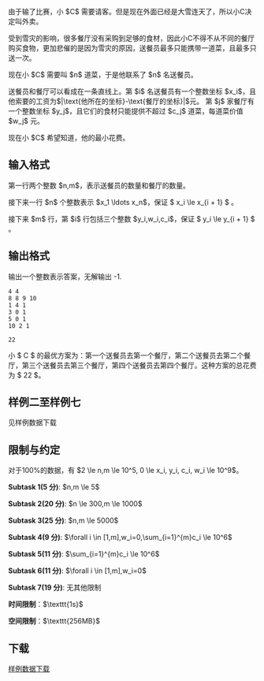 <p>由于输了比赛，小 $C$ 需要请客。但是现在外面已经是大雪连天了，所以小C决定叫外卖。</p>
<p>受到雪灾的影响，很多餐厅没有采购到足够的食材，因此小C不得不从不同的餐厅购买食物，更加悲催的是因为雪灾的原因，送餐员最多只能携带一道菜，且最多只送一次。</p>
<p>现在小 $C$ 需要叫 $n$ 道菜，于是他联系了 $n$ 名送餐员。</p>
<p>送餐员和餐厅可以看成在一条直线上。第 $i$ 名送餐员有一个整数坐标 $x_i$，且他索要的工资为$|\text{他所在的坐标}-\text{餐厅的坐标}|$元。
第 $j$ 家餐厅有一个整数坐标 $y_j$，且它们的食材只能提供不超过 $c_j$ 道菜，每道菜价值 $w_j$ 元。</p>
<p>现在小 $C$ 希望知道，他的最小花费。</p>
<h2>输入格式</h2>
<p>第一行两个整数 $n,m$，表示送餐员的数量和餐厅的数量。</p>
<p>接下来一行 $n$ 个整数表示 $x_1 \ldots x_n$，保证 $ x_i \le x_{i + 1} $ 。</p>
<p>接下来 $m$ 行，第 $i$ 行包括三个整数 $y_i,w_i,c_i$，保证 $ y_i \le y_{i + 1} $ 。</p>
<h2>输出格式</h2>
<p>输出一个整数表示答案，无解输出 -1.</p>


<pre><code class="language-input1">4 4
8 8 9 10
1 4 1
3 0 1
5 0 1
10 2 1
</code></pre>


<pre><code class="language-output1">22
</code></pre>


<p>小 $ C $ 的最优方案为：第一个送餐员去第一个餐厅，第二个送餐员去第二个餐厅，第三个送餐员去第三个餐厅，第四个送餐员去第四个餐厅。这种方案的总花费为 $ 22 $。</p>
<h2>样例二至样例七</h2>
<p>见样例数据下载</p>
<h2>限制与约定</h2>
<p>对于100%的数据，有 $2 \le n,m \le 10^5, 0 \le x_i, y_i, c_i, w_i \le 10^9$。</p>
<p><strong>Subtask 1(5 分)</strong>:  $n,m \le 5​$</p>
<p><strong>Subtask 2(20 分)</strong>: $n \le 300,m \le 1000$</p>
<p><strong>Subtask 3(25 分)</strong>: $n,m \le 5000$</p>
<p><strong>Subtask 4(9 分)</strong>: $\forall i \in [1,m],w_i=0,\sum_{i=1}^{m}c_i \le 10^6$</p>
<p><strong>Subtask 5(11 分)</strong>: $\sum_{i=1}^{m}c_i \le 10^6$</p>
<p><strong>Subtask 6(11 分)</strong>: $\forall i \in [1,m],w_i=0$</p>
<p><strong>Subtask 7(19 分)</strong>: 无其他限制</p>
<p><strong>时间限制</strong>：$\texttt{1s}$</p>
<p><strong>空间限制</strong>：$\texttt{256MB}$</p>
<h2>下载</h2>
<p><a href="./20860/file/attachment.zip">样例数据下载</a></p>
